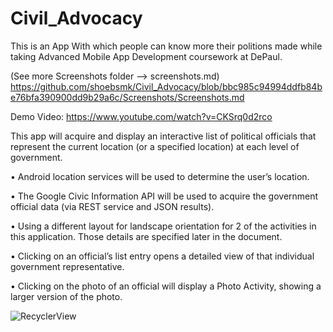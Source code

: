 # Civil_Advocacy

This is an App With which people can know more their politions made while taking Advanced Mobile App Development coursework at DePaul.

(See more Screenshots folder --> screenshots.md)
https://github.com/shoebsmk/Civil_Advocacy/blob/bbc985c94994ddfb84be76bfa390900dd9b29a6c/Screenshots/Screenshots.md

Demo Video: https://www.youtube.com/watch?v=CKSrq0d2rco


This app will acquire and display an interactive list of political officials that represent the current location (or a specified location) at each level of government.

• Android location services will be used to determine the user’s location.

• The Google Civic Information API will be used to acquire the government official data (via REST service and JSON results).

• Using a different layout for landscape orientation for 2 of the activities in this application. Those details are specified later in the document.

• Clicking on an official’s list entry opens a detailed view of that individual government representative.

• Clicking on the photo of an official will display a Photo Activity, showing a larger version of the photo.

![RecyclerView](https://user-images.githubusercontent.com/42929978/213858563-ee8798ec-09ae-471b-ab4d-dc426ffb9500.jpeg)


